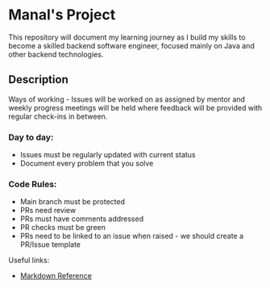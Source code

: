 
# Manal's Project

This repository will document my learning journey as I build my skills to become a skilled backend software engineer, focused mainly on Java and other backend technologies.

## Description
Ways of working - Issues will be worked on as assigned by mentor and weekly progress meetings will be held where feedback will be provided with regular check-ins in between.

### Day to day:

* Issues must be regularly updated with current status
* Document every problem that you solve

### Code Rules:
* Main branch must be protected
* PRs need review
* PRs must have comments addressed
* PR checks must be green
* PRs need to be linked to an issue when raised - we should create a PR/Issue template

Useful links:
* [Markdown Reference](https://www.markdownguide.org/cheat-sheet/)
                                                                            
